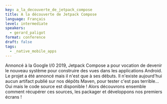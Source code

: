 ```yaml
---
key: a_la_decouverte_de_jetpack_compose
title: A la découverte de Jetpack Compose
language: Français
level: intermediate
speakers:
  - gerard_paligot
format: conference
draft: false
tags:
  - _native_mobile_apps
---
```

Annoncé à la Google I/0 2019, Jetpack Compose a pour vocation de devenir le nouveau système pour construire des vues dans les applications Android.
Le projet a été annoncé mais il n'est que à ses débuts. Il n'existe aujourd'hui aucun artifact publié sur nos dépôts Maven, pour tester c'est pas terrible...
Oui mais le code source est disponible ! Alors découvrons ensemble comment récupérer ces sources, les packager et développons nos premiers écrans !
